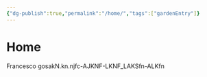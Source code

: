 ```yaml
---
{"dg-publish":true,"permalink":"/home/","tags":["gardenEntry"]}
---
```


# Home



Francesco gosakN.kn.njfc-AJKNF-LKNF_LAKSfn-ALKfn
